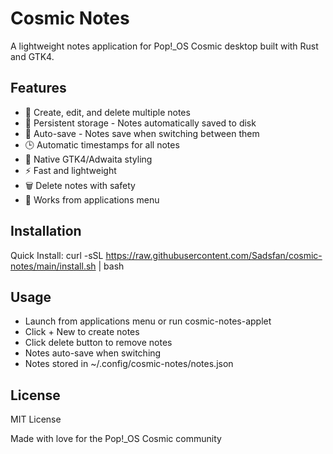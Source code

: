 # Cosmic Notes

A lightweight notes application for Pop!_OS Cosmic desktop built with Rust and GTK4.

## Features

- 📝 Create, edit, and delete multiple notes
- 💾 Persistent storage - Notes automatically saved to disk
- 🔄 Auto-save - Notes save when switching between them
- 🕒 Automatic timestamps for all notes
- 🎨 Native GTK4/Adwaita styling
- ⚡ Fast and lightweight
- 🗑️ Delete notes with safety
- 🚀 Works from applications menu

## Installation

Quick Install:
curl -sSL https://raw.githubusercontent.com/Sadsfan/cosmic-notes/main/install.sh | bash

## Usage

- Launch from applications menu or run cosmic-notes-applet
- Click + New to create notes
- Click delete button to remove notes
- Notes auto-save when switching
- Notes stored in ~/.config/cosmic-notes/notes.json

## License

MIT License

Made with love for the Pop!_OS Cosmic community
